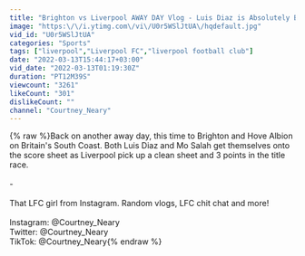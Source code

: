 ```yaml
---
title: "Brighton vs Liverpool AWAY DAY Vlog - Luis Diaz is Absolutely Brilliant and Mo Salah Scores Again!"
image: "https:\/\/i.ytimg.com\/vi\/U0r5WSlJtUA\/hqdefault.jpg"
vid_id: "U0r5WSlJtUA"
categories: "Sports"
tags: ["liverpool","Liverpool FC","liverpool football club"]
date: "2022-03-13T15:44:17+03:00"
vid_date: "2022-03-13T01:19:30Z"
duration: "PT12M39S"
viewcount: "3261"
likeCount: "301"
dislikeCount: ""
channel: "Courtney_Neary"
---
```

{% raw %}Back on another away day, this time to Brighton and Hove Albion on Britain's South Coast. Both Luis Diaz and Mo Salah get themselves onto the score sheet as Liverpool pick up a clean sheet and 3 points in the title race.<br /><br />- <br /><br />That LFC girl from Instagram. Random vlogs, LFC chit chat and more!<br /><br />Instagram: @Courtney_Neary<br />Twitter: @Courtney_Neary<br />TikTok: @Courtney_Neary{% endraw %}

